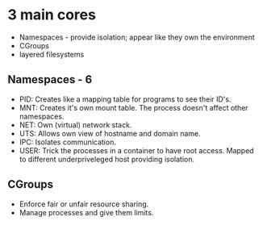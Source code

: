 # 3 main cores
- Namespaces - provide isolation; appear like they own the environment
- CGroups
- layered filesystems

## Namespaces - 6 
- PID: Creates like a mapping table for programs to see their ID's.
- MNT: Creates it's own mount table. The process doesn't affect other namespaces.
- NET: Own (virtual) network stack. 
- UTS: Allows own view of hostname and domain name.
- IPC: Isolates communication.
- USER: Trick the processes in a container to have root access. Mapped to different underpriveleged host providing isolation.

## CGroups
- Enforce fair or unfair resource sharing.
- Manage processes and give them limits.